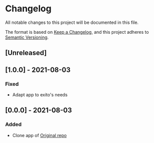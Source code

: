 # Changelog

All notable changes to this project will be documented in this file.

The format is based on [Keep a Changelog](https://keepachangelog.com/en/1.0.0/),
and this project adheres to [Semantic Versioning](https://semver.org/spec/v2.0.0.html).

## [Unreleased]

## [1.0.0] - 2021-08-03

### Fixed

- Adapt app to exito's needs

## [0.0.0] - 2021-08-03

### Added

- Clone app of [Original repo](https://github.com/vtex/pickup-points-modal)

